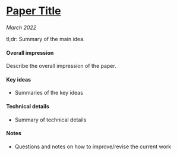 # [Paper Title](link_to_paper)

_March 2022_

tl;dr: Summary of the main idea.

#### Overall impression
Describe the overall impression of the paper. 

#### Key ideas
- Summaries of the key ideas

#### Technical details
- Summary of technical details

#### Notes
- Questions and notes on how to improve/revise the current work
